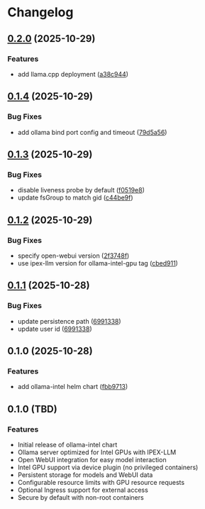 # Changelog

## [0.2.0](https://github.com/mikesmitty/wyoming-helm/compare/ollama-intel-v0.1.4...ollama-intel-v0.2.0) (2025-10-29)


### Features

* add llama.cpp deployment ([a38c944](https://github.com/mikesmitty/wyoming-helm/commit/a38c944123c44c1742c8c0736c0ed9ba5e45c9ef))

## [0.1.4](https://github.com/mikesmitty/wyoming-helm/compare/ollama-intel-v0.1.3...ollama-intel-v0.1.4) (2025-10-29)


### Bug Fixes

* add ollama bind port config and timeout ([79d5a56](https://github.com/mikesmitty/wyoming-helm/commit/79d5a564d7232a28071219f4a546d932bfd2d1a4))

## [0.1.3](https://github.com/mikesmitty/wyoming-helm/compare/ollama-intel-v0.1.2...ollama-intel-v0.1.3) (2025-10-29)


### Bug Fixes

* disable liveness probe by default ([f0519e8](https://github.com/mikesmitty/wyoming-helm/commit/f0519e8c81d541655dd7e121afb98ccba5acc056))
* update fsGroup to match gid ([c44be9f](https://github.com/mikesmitty/wyoming-helm/commit/c44be9fb2179bbe116787db490362dc3267f1c61))

## [0.1.2](https://github.com/mikesmitty/wyoming-helm/compare/ollama-intel-v0.1.1...ollama-intel-v0.1.2) (2025-10-29)


### Bug Fixes

* specify open-webui version ([2f3748f](https://github.com/mikesmitty/wyoming-helm/commit/2f3748f4bdb4cfd2b693481a821cac421fcdc084))
* use ipex-llm version for ollama-intel-gpu tag ([cbed911](https://github.com/mikesmitty/wyoming-helm/commit/cbed9110a3de062ae8bc25108b1796cb2dd9d0e0))

## [0.1.1](https://github.com/mikesmitty/wyoming-helm/compare/ollama-intel-0.1.0...ollama-intel-v0.1.1) (2025-10-28)


### Bug Fixes

* update persistence path ([6991338](https://github.com/mikesmitty/wyoming-helm/commit/69913383ce78d7a225e34657a8dcdb8776bc642d))
* update user id ([6991338](https://github.com/mikesmitty/wyoming-helm/commit/69913383ce78d7a225e34657a8dcdb8776bc642d))

## 0.1.0 (2025-10-28)


### Features

* add ollama-intel helm chart ([fbb9713](https://github.com/mikesmitty/wyoming-helm/commit/fbb9713e642d4ee02932cdc8cf67eac0677fa932))

## 0.1.0 (TBD)

### Features

* Initial release of ollama-intel chart
* Ollama server optimized for Intel GPUs with IPEX-LLM
* Open WebUI integration for easy model interaction
* Intel GPU support via device plugin (no privileged containers)
* Persistent storage for models and WebUI data
* Configurable resource limits with GPU resource requests
* Optional Ingress support for external access
* Secure by default with non-root containers
